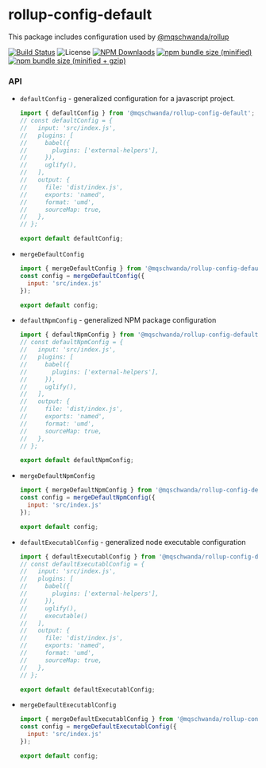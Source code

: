 # rollup-config-default

This package includes configuration used by [@mqschwanda/rollup](https://github.com/mqschwanda/node-monorepo/tree/master/packages/rollup)

[![Build Status](https://travis-ci.org/mqschwanda/node-monorepo.svg?branch=master)](https://travis-ci.org/mqschwanda/node-monorepo)
![License](https://img.shields.io/npm/l/express.svg)
[![NPM Downlaods](https://img.shields.io/npm/dt/@mqschwanda/rollup-config-default.svg)](https://www.npmjs.com/package/@mqschwanda/rollup-config-default)
[![npm bundle size (minified)](https://img.shields.io/bundlephobia/min/@mqschwanda/rollup-config-default.svg)](https://github.com/mqschwanda/node-monorepo/tree/master/packages/rollup-config-default)
[![npm bundle size (minified + gzip)](https://img.shields.io/bundlephobia/minzip/@mqschwanda/rollup-config-default.svg)](https://github.com/mqschwanda/node-monorepo/tree/master/packages/rollup-config-default)


### API
- `defaultConfig` - generalized configuration for a javascript project.
  ```jsx
  import { defaultConfig } from '@mqschwanda/rollup-config-default';
  // const defaultConfig = {
  //   input: 'src/index.js',
  //   plugins: [
  //     babel({
  //       plugins: ['external-helpers'],
  //     }),
  //     uglify(),
  //   ],
  //   output: {
  //     file: 'dist/index.js',
  //     exports: 'named',
  //     format: 'umd',
  //     sourceMap: true,
  //   },
  // };

  export default defaultConfig;
  ```

- `mergeDefaultConfig`
  ```jsx
  import { mergeDefaultConfig } from '@mqschwanda/rollup-config-default';
  const config = mergeDefaultConfig({
    input: 'src/index.js'
  });

  export default config;
  ```

- `defaultNpmConfig` - generalized NPM package configuration
  ```jsx
  import { defaultNpmConfig } from '@mqschwanda/rollup-config-default';
  // const defaultNpmConfig = {
  //   input: 'src/index.js',
  //   plugins: [
  //     babel({
  //       plugins: ['external-helpers'],
  //     }),
  //     uglify(),
  //   ],
  //   output: {
  //     file: 'dist/index.js',
  //     exports: 'named',
  //     format: 'umd',
  //     sourceMap: true,
  //   },
  // };

  export default defaultNpmConfig;
  ```

- `mergeDefaultNpmConfig`
  ```jsx
  import { mergeDefaultNpmConfig } from '@mqschwanda/rollup-config-default';
  const config = mergeDefaultNpmConfig({
    input: 'src/index.js'
  });

  export default config;
  ```

- `defaultExecutablConfig` - generalized node executable configuration
  ```jsx
  import { defaultExecutablConfig } from '@mqschwanda/rollup-config-default';
  // const defaultExecutablConfig = {
  //   input: 'src/index.js',
  //   plugins: [
  //     babel({
  //       plugins: ['external-helpers'],
  //     }),
  //     uglify(),
  //     executable()
  //   ],
  //   output: {
  //     file: 'dist/index.js',
  //     exports: 'named',
  //     format: 'umd',
  //     sourceMap: true,
  //   },
  // };

  export default defaultExecutablConfig;
  ```

- `mergeDefaultExecutablConfig`
  ```jsx
  import { mergeDefaultExecutablConfig } from '@mqschwanda/rollup-config-default';
  const config = mergeDefaultExecutablConfig({
    input: 'src/index.js'
  });

  export default config;
  ```
